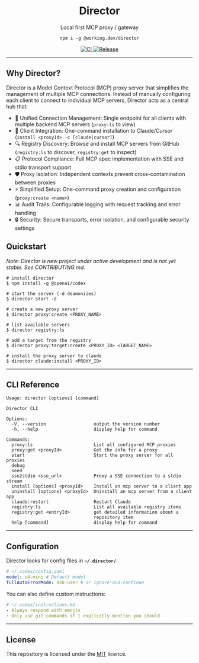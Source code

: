 <h1 align="center">Director</h1>
<p align="center">Local first MCP proxy / gateway</p>

<p align="center"><code>npm i -g @working.dev/director</code>


<p align="center">
  <a href="https://github.com/theworkingcompany/director/actions/workflows/ci.yml">
    <img src="https://github.com/theworkingcompany/director/actions/workflows/ci.yml/badge.svg" alt="CI">
  </a>
  <a href="https://github.com/theworkingcompany/director/actions/workflows/release.yml">
    <img src="https://github.com/theworkingcompany/director/actions/workflows/release.yml/badge.svg" alt="Release">
  </a>
</p>

---

</p>


## Why Director?

Director is a Model Context Protocol (MCP) proxy server that simplifies the management of multiple MCP connections. Instead of manually configuring each client to connect to individual MCP servers, Director acts as a central hub that:

- 🔌 Unified Connection Management: Single endpoint for all clients with multiple backend MCP servers (`proxy:ls` to view)
- 🚀 Client Integration: One-command installation to Claude/Cursor (`install <proxyId> -c [claude|cursor]`)
- 🔍 Registry Discovery: Browse and install MCP servers from GitHub (`registry:ls` to discover, `registry:get` to inspect)
- 📋 Protocol Compliance: Full MCP spec implementation with SSE and stdio transport support
- 🛡️ Proxy Isolation: Independent contexts prevent cross-contamination between proxies
- ⚡ Simplified Setup: One-command proxy creation and configuration (`proxy:create <name>`)
- 📊 Audit Trails: Configurable logging with request tracking and error handling
- 🔒 Security: Secure transports, error isolation, and configurable security settings


## Quickstart

*Note: Director is new project under active development and is not yet stable. See CONTRIBUTING.md.*

```shell
# install director
$ npm install -g @openai/codex

# start the server (-d deamonizes)
$ director start -d

# create a new proxy server
$ director proxy:create <PROXY_NAME>

# list available servers
$ director registry:ls

# add a target from the registry 
$ director proxy:target:create <PROXY_ID> <TARGET_NAME>

# install the proxy server to claude
$ director claude:install <PROXY_ID>
```

---

## CLI Reference

```
Usage: director [options] [command]

Director CLI

Options:
  -V, --version                  output the version number
  -h, --help                     display help for command

Commands:
  proxy:ls                       List all configured MCP proxies
  proxy:get <proxyId>            Get the info for a proxy
  start                          Start the proxy server for all proxies
  debug
  seed
  sse2stdio <sse_url>            Proxy a SSE connection to a stdio stream
  install [options] <proxyId>    Install an mcp server to a client app
  uninstall [options] <proxyId>  Uninstall an mcp server from a client app
  claude:restart                 Restart Claude
  registry:ls                    List all available registry items
  registry:get <entryId>         get detailed information about a
                                 repository item
  help [command]                 display help for command
```

---

## Configuration

Director looks for config files in **`~/.director/`**.

```yaml
# ~/.codex/config.yaml
model: o4-mini # Default model
fullAutoErrorMode: ask-user # or ignore-and-continue
```

You can also define custom instructions:

```yaml
# ~/.codex/instructions.md
- Always respond with emojis
- Only use git commands if I explicitly mention you should
```


---

## License

This repository is licensed under the [MIT](LICENSE) licence.
